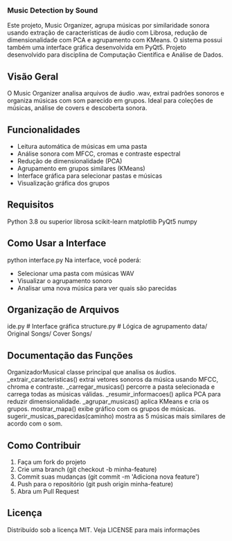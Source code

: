 ### Music Detection by Sound
Este projeto, Music Organizer, agrupa músicas por similaridade sonora usando extração de características de áudio com
Librosa, redução de dimensionalidade com PCA e agrupamento com KMeans. O sistema possui também
uma interface gráfica desenvolvida em PyQt5. Projeto desenvolvido para disciplina de Computação Científica e Análise de Dados.

## Visão Geral
O Music Organizer analisa arquivos de áudio .wav, extrai padrões sonoros e organiza músicas com som
parecido em grupos. Ideal para coleções de músicas, análise de covers e descoberta sonora.

## Funcionalidades
- Leitura automática de músicas em uma pasta
- Análise sonora com MFCC, cromas e contraste espectral
- Redução de dimensionalidade (PCA)
- Agrupamento em grupos similares (KMeans)
- Interface gráfica para selecionar pastas e músicas
- Visualização gráfica dos grupos
  
## Requisitos
Python 3.8 ou superior
librosa
scikit-learn
matplotlib
PyQt5
numpy

## Como Usar a Interface
python interface.py
Na interface, você poderá:
- Selecionar uma pasta com músicas WAV
- Visualizar o agrupamento sonoro
- Analisar uma nova música para ver quais são parecidas

## Organização de Arquivos
 ide.py    # Interface gráfica
 structure.py    # Lógica de agrupamento
 data/
 Original Songs/
 Cover Songs/
 
## Documentação das Funções
OrganizadorMusical classe principal que analisa os áudios.
_extrair_caracteristicas() extrai vetores sonoros da música usando MFCC, chroma e contraste.
_carregar_musicas() percorre a pasta selecionada e carrega todas as músicas válidas.
_resumir_informacoes() aplica PCA para reduzir dimensionalidade.
_agrupar_musicas() aplica KMeans e cria os grupos.
mostrar_mapa() exibe gráfico com os grupos de músicas.
sugerir_musicas_parecidas(caminho) mostra as 5 músicas mais similares de acordo com o som.

## Como Contribuir
1. Faça um fork do projeto
2. Crie uma branch (git checkout -b minha-feature)
3. Commit suas mudanças (git commit -m 'Adiciona nova feature')
4. Push para o repositório (git push origin minha-feature)
5. Abra um Pull Request

## Licença
Distribuído sob a licença MIT. Veja LICENSE para mais informações
